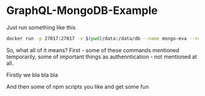 # GraphQL-MongoDB-Example

Just run something like this

```bash
docker run -p 27017:27017 -v $(pwd)/data:/data/db --name mongo-eva --restart=always -d mongo:latest  
```
So, what all of it means?
First - some of these commands mentioned temporarily, some of important things as authenntication - not mentioned at all.

Firstly we bla bla bla

And then some of npm scripts you like and get some fun   